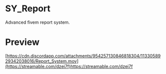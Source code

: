 # SY_Report
Advanced fivem report system.

# Preview
[https://cdn.discordapp.com/attachments/954257130846818304/1133058929342038016/Report_System.mov](https://streamable.com/dzei7f)https://streamable.com/dzei7f
